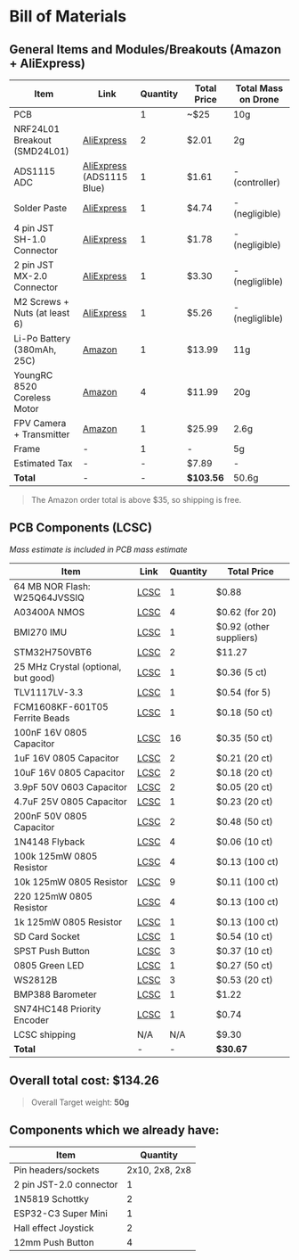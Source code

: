 # Bill of Materials

## General Items and Modules/Breakouts (Amazon + AliExpress)

| Item                          | Link                                                                                             | Quantity | Total Price | Total Mass on Drone |
|-------------------------------|--------------------------------------------------------------------------------------------------|----------|-------------|---------------------|
| PCB                           |                                                                                                  | 1        | ~$25        | 10g                 |
| NRF24L01 Breakout  (SMD24L01) | [AliExpress](https://www.aliexpress.us/item/3256805889378019.html)                               | 2        | $2.01       | 2g                  |
| ADS1115 ADC                   | [AliExpress](https://www.aliexpress.us/item/2251832125341942.html) (ADS1115 Blue)                | 1        | $1.61       | - (controller)      |
| Solder Paste                  | [AliExpress](https://www.aliexpress.us/item/3256807783807660.html)                               | 1        | $4.74       | - (negligible)      |
| 4 pin JST SH-1.0 Connector    | [AliExpress](https://www.aliexpress.us/item/3256805841019654.html)                               | 1        | $1.78       | - (negligible)      |
| 2 pin JST MX-2.0 Connector    | [AliExpress](https://www.aliexpress.us/item/3256806058517035.html)                               | 1        | $3.30       | - (negliglible)     |
| M2 Screws + Nuts (at least 6) | [AliExpress](https://www.aliexpress.us/item/3256808323261502.html)                               | 1        | $5.26       | - (negliglible)     |
| Li-Po Battery (380mAh, 25C)   | [Amazon](https://www.amazon.com/URGENEX-380mAh-Battery-Charger-Controller/dp/B08DD5MTKM)         | 1        | $13.99      | 11g                 |
| YoungRC 8520 Coreless Motor   | [Amazon](https://www.amazon.com/YoungRC-8520-Coreless-Propeller-Quadcopter/dp/B0BV6P4XYX)        | 4        | $11.99      | 20g                 |
| FPV Camera + Transmitter      | [Amazon](https://www.amazon.com/Wolfwhoop-5-8GHz-Transmitter-Interface-Quadcopter/dp/B073J61SSQ) | 1        | $25.99      | 2.6g                |
| Frame                         | -                                                                                                | 1        | -           | 5g                  |
| Estimated Tax | - | - | $7.89 | - |
| **Total**                     | -                                                                                                | -        | **$103.56** | 50.6g               |

> The Amazon order total is above $35, so shipping is free.

## PCB Components (LCSC)

_Mass estimate is included in PCB mass estimate_

| Item                                | Link                                                                                                                                                          | Quantity | Total Price             |
|-------------------------------------|---------------------------------------------------------------------------------------------------------------------------------------------------------------|----------|-------------------------|
| 64 MB NOR Flash: W25Q64JVSSIQ       | [LCSC](https://www.lcsc.com/product-detail/NOR-FLASH_Winbond-Elec-W25Q64JVSSIQ_C179171.html?s_z=n_W25Q16JV)                                                   | 1        | $0.88                   |
| A03400A NMOS                        | [LCSC](https://lcsc.com/product-detail/MOSFETs_UMW-Youtai-Semiconductor-Co-Ltd-AO3400A_C347475.html)                                                          | 4        | $0.62 (for 20)          |
| BMI270 IMU                          | [LCSC](https://www.lcsc.com/product-detail/Accelerometers_Bosch-Sensortec-BMI270_C2836813.html?s_z=n_BMI270)                                                  | 1        | $0.92 (other suppliers) |
| STM32H750VBT6                       | [LCSC](https://lcsc.com/product-detail/Microcontrollers-MCU-MPU-SOC_ST-STM32H750VBT6_C404010.html)                                                            | 2        | $11.27                  |
| 25 MHz Crystal (optional, but good) | [LCSC](https://lcsc.com/product-detail/Crystals_Shenzhen-SCTF-Elec-SX3B25-000F1010F30_C2901684.html?s_z=n_25%2520MHz)                                         | 1        | $0.36 (5 ct)            |
| TLV1117LV-3.3                       | [LCSC](https://lcsc.com/product-detail/Voltage-Regulators-Linear-Low-Drop-Out-LDO-Regulators_JSMSEMI-TLV1117LV33DCYR_C48937499.html)                          | 1        | $0.54 (for 5)           |
| FCM1608KF-601T05 Ferrite Beads      | [LCSC](https://www.lcsc.com/product-detail/Ferrite-Beads_TAI-TECH-FCM1608KF-601T05_C133937.html?s_z=n_ferrite%2520beads)                                      | 1        | $0.18 (50 ct)           |
| 100nF 16V 0805 Capacitor            | [LCSC](https://www.lcsc.com/product-detail/Multilayer-Ceramic-Capacitors-MLCC-SMD-SMT_Venkel-C0805X7R160-104KNP_C3865954.html?s_z=n_100%2520nF)               | 16       | $0.35 (50 ct)           |
| 1uF 16V 0805 Capacitor              | [LCSC](https://www.lcsc.com/product-detail/Multilayer-Ceramic-Capacitors-MLCC-SMD-SMT_Samsung-Electro-Mechanics-CL21B105KOFNNNE_C24123.html)                  | 2        | $0.21 (20 ct)           |
| 10uF 16V 0805 Capacitor             | [LCSC](https://www.lcsc.com/product-detail/Multilayer-Ceramic-Capacitors-MLCC-SMD-SMT_Samsung-Electro-Mechanics-CL21A106KOQNNNE_C1713.html)                   | 2        | $0.18 (20 ct)           |
| 3.9pF 50V 0603 Capacitor            | [LCSC](https://www.lcsc.com/product-detail/Multilayer-Ceramic-Capacitors-MLCC-SMD-SMT_Walsin-Tech-Corp-MT18N3R9C500CT_C908519.html)                           | 2        | $0.05 (20 ct)           |
| 4.7uF 25V 0805 Capacitor            | [LCSC](https://www.lcsc.com/product-detail/Multilayer-Ceramic-Capacitors-MLCC-SMD-SMT_Samsung-Electro-Mechanics-CL21A475KAQNNNE_C1779.html)                   | 1        | $0.23 (20 ct)           |
| 200nF 50V 0805 Capacitor            | [LCSC](https://www.lcsc.com/product-detail/Multilayer-Ceramic-Capacitors-MLCC-SMD-SMT_CCTC-TCC0805X7R204K500DT_C344170.html)                                  | 2        | $0.48 (50 ct)           |
| 1N4148 Flyback                      | [LCSC](https://lcsc.com/product-detail/Switching-Diodes_MDD-Microdiode-Semiconductor-1N4148WS-E_C41371421.html?s_z=n_1n4148)                                  | 4        | $0.06 (10 ct)           |
| 100k 125mW 0805 Resistor            | [LCSC](https://www.lcsc.com/product-detail/Chip-Resistor-Surface-Mount_FOJAN-FRC0805J104-TS_C2907293.html?s_z=n_100k)                                         | 4        | $0.13 (100 ct)          |
| 10k 125mW 0805 Resistor             | [LCSC](https://www.lcsc.com/product-detail/Chip-Resistor-Surface-Mount_FOJAN-FRC0805J103TS_C2930231.html?s_z=n_100k)                                          | 9        | $0.11 (100 ct)          |
| 220 125mW 0805 Resistor             | [LCSC](https://www.lcsc.com/product-detail/Chip-Resistor-Surface-Mount_FOJAN-FRC0805J221-TS_C2933537.html?s_z=n_100k)                                         | 4        | $0.13 (100 ct)          |
| 1k 125mW 0805 Resistor              | [LCSC](https://lcsc.com/product-detail/Chip-Resistor-Surface-Mount_FOJAN-FRC0805J102-TS_C2907295.html?s_z=n_1k%2520resistor)                                  | 1        | $0.13 (100 ct)          |
| SD Card Socket                      | [LCSC](https://lcsc.com/product-detail/SD-Card-Memory-Card-Connector_HOAUC-HYCW110-TF10-180B_C2962030.html)                                                   | 1        | $0.54 (10 ct)           |
| SPST Push Button                    | [LCSC](https://lcsc.com/product-detail/Tactile-Switches_SHOU-HAN-TS342A2P-WZ_C557591.html)                                                                    | 3        | $0.37 (10 ct)           |
| 0805 Green LED                      | [LCSC](https://lcsc.com/product-detail/LED-Indication-Discrete_Yongyu-Photoelectric-SZYY0805G1_C19712537.html)                                                | 1        | $0.27 (50 ct)           |
| WS2812B                             | [LCSC](https://lcsc.com/product-detail/RGB-LEDs-Built-in-IC_XINGLIGHT-XL-5050RGBC-WS2812B-S_C22461793.html?s_z=n_ws2812b)                                     | 3        | $0.53 (20 ct)           |
| BMP388 Barometer                    | [LCSC](https://lcsc.com/product-detail/Pressure-Sensors_Bosch-BMP388_C779278.html?s_z=n_BMP388)                                                               | 1        | $1.22                   |
| SN74HC148 Priority Encoder          | [LCSC](https://lcsc.com/product-detail/Signal-Switches-Multiplexers-Decoders_lingxingic-SN74HC148DR-LX_C41413103.html)                                        | 1        | $0.74                   |
| LCSC shipping | N/A | N/A | $9.30 |
| **Total**                           | -                                                                                                                                                             | -        | **$30.67**              |

## Overall total cost: **$134.26**

> Overall Target weight: **50g**

## Components which we already have:

| Item                    | Quantity       |
|-------------------------|----------------|
| Pin headers/sockets     | 2x10, 2x8, 2x8 |
| 2 pin JST-2.0 connector | 1              |
| 1N5819 Schottky         | 2              |
| ESP32-C3 Super Mini     | 1              |
| Hall effect Joystick    | 2              |
| 12mm Push Button        | 4              |


<!--
| ESP32-S3-WROOM-1U-N4 | [DigiKey](https://www.digikey.com/en/products/detail/espressif-systems/ESP32-S3-WROOM-1U-N4/16162640) [LCSC](https://www.aliexpress.us/item/3256806096656294.html) | 1 | $3.61 + $4.99 | - |
| BetaFPV 1102 Brushless Motors | [Amazon](https://www.amazon.com/BETAFPV-18000KV-Brushless-Motor-Meteor75/dp/B0834P2LSY) | 4 | $45.99 | 11.2g |
-->
